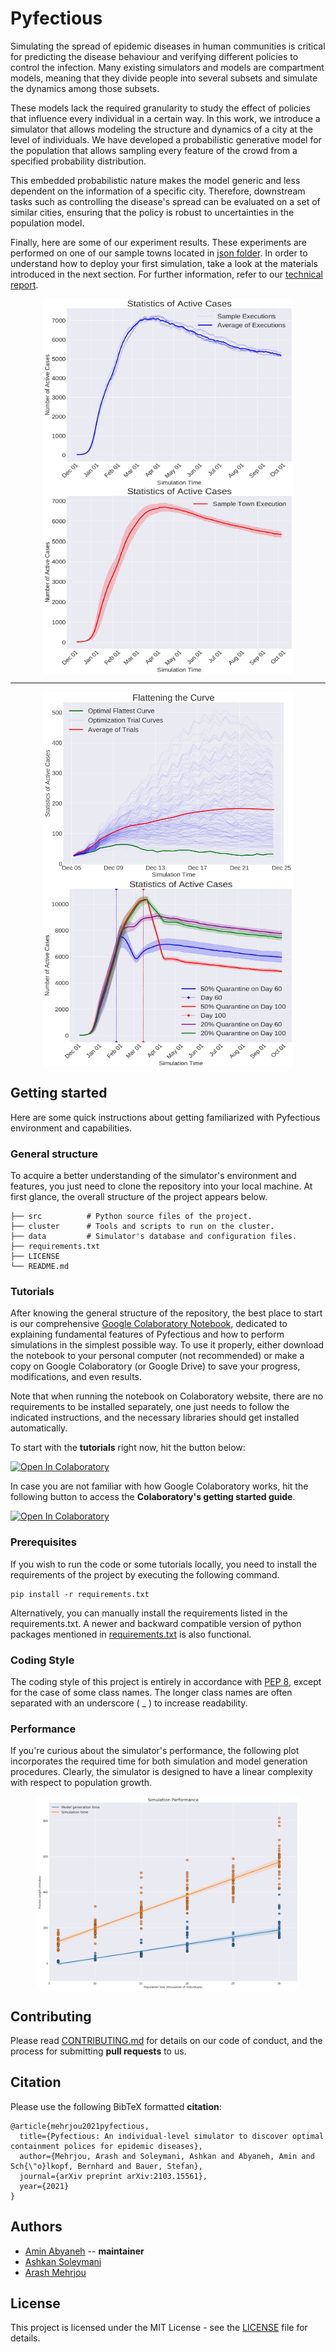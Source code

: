 # Pyfectious

Simulating the spread of epidemic diseases in human communities is critical for predicting the disease behaviour and verifying different policies to control the infection. Many existing simulators and models are compartment models, meaning that they divide people into several subsets and simulate the dynamics among those subsets. 

These models lack the required granularity to study the effect of policies that influence every individual in a certain way. In this work, we introduce a simulator that allows modeling the structure and dynamics of a city at the level of individuals. We have developed a probabilistic generative model for the population that allows sampling every feature of the crowd from a specified probability distribution. 

This embedded probabilistic nature makes the model generic and less dependent on the information of a specific city. Therefore, downstream tasks such as controlling the disease's spread can be evaluated on a set of similar cities, ensuring that the policy is robust to uncertainties in the population model.

Finally, here are some of our experiment results. These experiments are performed on one of our sample towns located in [json folder](data/json). In order to understand how to deploy your first simulation, take a look at the materials introduced in the next section. For further information, refer to our [technical report](https://arxiv.org/abs/2103.15561). 

<div style="text-align:center">
<img src="data/figure/Normal_Executions_Plus_Average.jpg" align="center" alt="Normal_Executions_Plus_Average" width="400" height="300" /> <img src="data/figure/Normal_Executions_Plus_Error_Band.jpg" align="center" alt="Normal_Executions_Plus_Error_Band" width="400" height="300" />
</div>

---

<div style="text-align:center">
<img src="data/figure/Policy_Optimization_Curves.jpg" align="center" alt="Normal_Executions_Plus_Average" width="400" height="300" /> <img src="data/figure/Quarantine_Partially_Infected_Effect.jpg" align="center" alt="Normal_Executions_Plus_Error_Band" width="400" height="300" />
</div>


## Getting started

Here are some quick instructions about getting familiarized with Pyfectious environment and capabilities.

### General structure
To acquire a better understanding of the simulator's environment and features, you just need to clone the repository into your local machine. At first glance, the overall structure of the project appears below.
    
    ├── src          # Python source files of the project. 
    ├── cluster      # Tools and scripts to run on the cluster.
    ├── data         # Simulator's database and configuration files.
    ├── requirements.txt 
    ├── LICENSE
    └── README.md

### Tutorials
After knowing the general structure of the repository, 
the best place to start is our comprehensive [Google Colaboratory Notebook](https://colab.research.google.com/drive/1LNOwU-qUjLaHQpqIoKuUZyaNN77BQN3u?usp=sharing), dedicated to explaining 
fundamental features of Pyfectious and how to perform simulations in the simplest possible way. To use it properly, either download
the notebook to your personal computer (not recommended) or make a copy on Google Colaboratory (or Google Drive) to save your progress, modifications, and even results.


Note that when running the notebook on Colaboratory website, there are no requirements to be installed separately, one just needs
to follow the indicated instructions, and the necessary libraries should get installed automatically. 

To start with the **tutorials** right now, hit the button below:

[![Open In Colaboratory](https://colab.research.google.com/assets/colab-badge.svg)](https://colab.research.google.com/drive/14UYB9x0g5s7jyHO4DynqDJMXTaSM11eW?usp=sharing)

In case you are not familiar with how Google Colaboratory works, hit the following button to access the **Colaboratory's getting started guide**.

[![Open In Colaboratory](https://colab.research.google.com/assets/colab-badge.svg)](https://colab.research.google.com/notebooks/intro.ipynb)

### Prerequisites

If you wish to run the code or some tutorials locally, you need to install the requirements of the project 
by executing the following command. 

```commandline
pip install -r requirements.txt
```

Alternatively, you can manually install the requirements listed in the requirements.txt. A newer and backward compatible version of python packages mentioned in [requirements.txt](requirements.txt) is also functional. 

### Coding Style

The coding style of this project is entirely in accordance with [PEP 8](https://www.python.org/dev/peps/pep-0008/), except for the case of some class names. The longer class names are often separated with an underscore ( _ ) to increase readability.

### Performance 
If you're curious about the simulator's performance, the following plot incorporates the required time for both simulation and model generation procedures. Clearly, the simulator is designed to have a linear complexity with respect to population growth.


<div style="text-align:center">
<img src="data/figure/Simulator_Performance.png" align="center" alt="Simulator_Performance" width="420" height="310" />
</div>

## Contributing

Please read [CONTRIBUTING.md](CONTRIBUTING.md) for details on our code of conduct, and the process for submitting **pull requests** to us.

## Citation

Please use the following BibTeX formatted **citation**:
    
    @article{mehrjou2021pyfectious,
      title={Pyfectious: An individual-level simulator to discover optimal containment polices for epidemic diseases},
      author={Mehrjou, Arash and Soleymani, Ashkan and Abyaneh, Amin and Sch{\"o}lkopf, Bernhard and Bauer, Stefan},
      journal={arXiv preprint arXiv:2103.15561},
      year={2021}
    }

## Authors

* [Amin Abyaneh](https://github.com/aminabyaneh) -- **maintainer**
* [Ashkan Soleymani](https://github.com/Ashkan-Soleymani98) 
* [Arash Mehrjou](https://github.com/amehrjou) 

## License

This project is licensed under the MIT License - see the [LICENSE](LICENSE) file for details.
